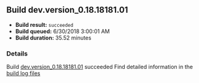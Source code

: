## Build dev.version_0.18.18181.01
- **Build result:** `succeeded`
- **Build queued:** 6/30/2018 3:00:01 AM
- **Build duration:** 35.52 minutes
### Details
Build [dev.version_0.18.18181.01](https://winappstudio.visualstudio.com/web/build.aspx?pcguid=a4ef43be-68ce-4195-a619-079b4d9834c2&builduri=vstfs%3a%2f%2f%2fBuild%2fBuild%2f25951) succeeded
Find detailed information in the [build log files](https://uwpctdiags.blob.core.windows.net/buildlogs/dev.version_0.18.18181.01_logs.zip)

